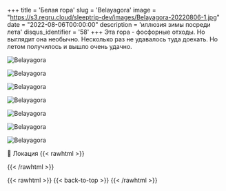 +++
title = 'Белая гора'
slug = 'Belayagora'
image = "https://s3.regru.cloud/sleeptrip-dev/images/Belayagora-20220806-1.jpg"
date = "2022-08-06T00:00:00"
description = 'иллюзия зимы посреди лета'
disqus_identifier = '58'
+++
Эта гора - фосфорные отходы.
Но выглядит она необычно.
Несколько раз не удавалось туда доехать.
Но летом получилось и вышло очень удачно.

![Belayagora](https://s3.regru.cloud/sleeptrip-dev/images/Belayagora-20220806-2.jpg)

![Belayagora](https://s3.regru.cloud/sleeptrip-dev/images/Belayagora-20220806-3.jpg)

![Belayagora](https://s3.regru.cloud/sleeptrip-dev/images/Belayagora-20220806-4.jpg)

![Belayagora](https://s3.regru.cloud/sleeptrip-dev/images/Belayagora-20220806-5.jpg)

![Belayagora](https://s3.regru.cloud/sleeptrip-dev/images/Belayagora-20220806-6.jpg)

![Belayagora](https://s3.regru.cloud/sleeptrip-dev/images/Belayagora-20220806-7.jpg)

![Belayagora](https://s3.regru.cloud/sleeptrip-dev/images/Belayagora-20220806-8.jpg)

📍 Локация
{{< rawhtml >}}
<div class="yandex-map-container">
<script type="text/javascript" charset="utf-8" async src="https://api-maps.yandex.ru/services/constructor/1.0/js/?um=constructor%3A988b63c3351fc2867f6dbd30461122a7cd7b18403d62971a11db68ccd6eea840&amp;width=800&amp;height=400&amp;lang=ru_RU&amp;scroll=true"></script>
</div>
{{< /rawhtml >}}

{{< rawhtml >}}
{{< back-to-top >}}
{{< /rawhtml >}}
